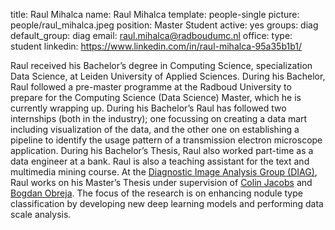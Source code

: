 title: Raul Mihalca
name: Raul Mihalca
template: people-single
picture: people/raul_mihalca.jpeg
position: Master Student
active: yes
groups: diag
default_group: diag
email: raul.mihalca@radboudumc.nl
office: 
type: student
linkedin: https://www.linkedin.com/in/raul-mihalca-95a35b1b1/

Raul received his Bachelor’s degree in Computing Science, specialization Data Science, at Leiden University of Applied Sciences. During his Bachelor, Raul followed a pre-master programme at the Radboud University to prepare for the Computing Science (Data Science) Master, which he is currently wrapping up.
During his Bachelor’s Raul has followed two internships (both in the industry); one focussing on creating a data mart including visualization of the data, and the other one on establishing a pipeline to identify the usage pattern of a transmission electron microscope application. During his Bachelor’s Thesis, Raul also worked part-time as a data engineer at a bank. Raul is also a teaching assistant for the text and multimedia mining course.
At the [Diagnostic Image Analysis Group (DIAG)](https://www.diagnijmegen.nl/), Raul works on his Master’s Thesis under supervision of [Colin Jacobs](https://www.diagnijmegen.nl/people/colin-jacobs/) and [Bogdan Obreja](https://www.diagnijmegen.nl/people/bogdan-obreja/). The focus of the research is on enhancing nodule type classification by developing new deep learning models and performing data scale analysis.
